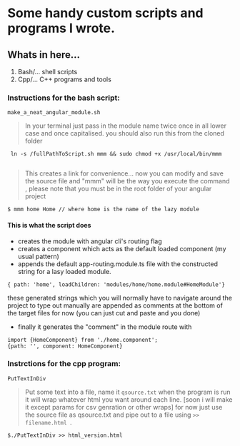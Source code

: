 # Some handy custom scripts and programs I wrote.

## Whats in here...
1. Bash/... shell scripts
2. Cpp/... C++ programs and tools


### Instructions for the bash script: 
` make_a_neat_angular_module.sh ` 
> In your terminal just pass in the module name twice once in all lower case and once capitalised. you should also run this from the cloned folder
```
 ln -s /fullPathToScript.sh mmm && sudo chmod +x /usr/local/bin/mmm
 
 ```
> This creates a link for convenience... now you can modify and save the source file and "mmm" will be the way you execute the command , please note that you must be in the root folder of your angular project
``` 
$ mmm home Home // where home is the name of the lazy module

```
#### This is what the script does
* creates the module with angular cli's routing flag
* creates a component which acts as the default loaded component (my usual pattern)
* appends the default app-routing.module.ts file with the constructed string for a lasy loaded module.
 ```
 { path: 'home', loadChildren: 'modules/home/home.module#HomeModule'}
 ```
 these generated strings which you will normally have to navigate around the project to type out manually are appended as comments at the bottom of the target files for now (you can just cut and paste and you done)
* finally it generates the "comment" in the module route with 
```
import {HomeComponent} from './home.component';
{path: '', component: HomeComponent}

```

### Instrctions for the cpp program:
` PutTextInDiv ` 

> Put some text into a file, name it `qsource.txt` when the program is run it will wrap whatever html you want around each line. [soon i will make it except params for csv genration or other wraps] for now just use the source file as qsource.txt and pipe out to a file using `>> filename.html `.
```
$./PutTextInDiv >> html_version.html

```



